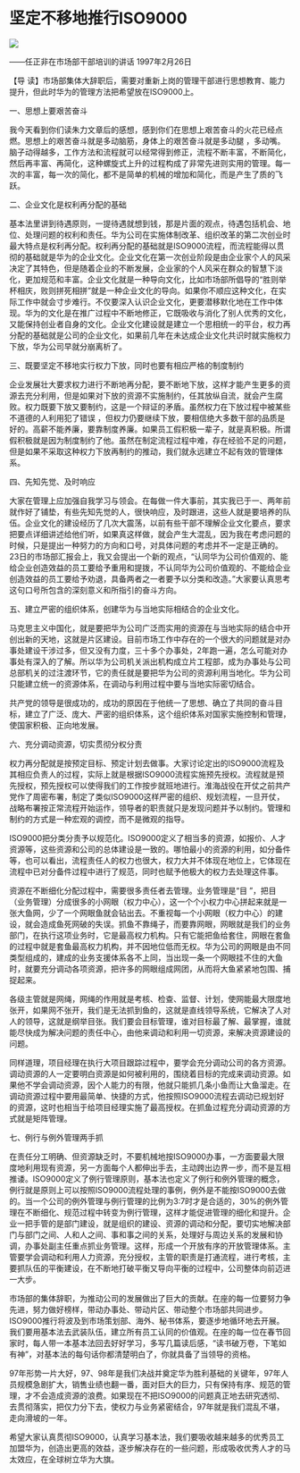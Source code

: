# 坚定不移地推行ISO9000
<img class="pv" src="https://api.visitor.plantree.me/visitor-badge/pv?namespace=plantree.me&key=renzhengfei-speeches/./docs/speeches/1997/02/坚定不移地推行ISO9000.md">


——任正非在市场部干部培训的讲话
1997年2月26日



【导  读】市场部集体大辞职后，需要对重新上岗的管理干部进行思想教育、能力提升，但此时华为的管理方法把希望放在ISO9000上。



一、思想上要艰苦奋斗

我今天看到你们读朱力文章后的感想，感到你们在思想上艰苦奋斗的火花已经点燃。思想上的艰苦奋斗就是多动脑筋，身体上的艰苦奋斗就是多动腿 ，多动嘴。脑子动得越多，工作方法和流程就可以经常得到修正，流程不断丰富，不断简化，然后再丰富、再简化，这种螺旋式上升的过程构成了非常先进则实用的管理。每一次的丰富，每一次的简化，都不是简单的机械的增加和简化，而是产生了质的飞跃。

二、企业文化是权利再分配的基础

基本法里讲到待遇原则，一提待遇就想到钱，那是片面的观点，待遇包括机会、地位、处理问题的权利和责任。华为公司在实施体制改革、组织改革的第二次创业时最大特点是权利再分配。权利再分配的基础就是ISO9000流程，而流程能得以贯彻的基础就是华为的企业文化。企业文化在第一次创业阶段是由企业家个人的风采决定了其特色，但是随着企业的不断发展，企业家的个人风采在群众的智慧下淡化，更加规范和丰富。企业文化就是一种导向文化，比如市场部所倡导的“胜则举杯相庆，败则拼死相拼”就是一种企业文化的导向。如果你不顺应这种文化，在实际工作中就会寸步难行。不仅要深入认识企业文化，更要潜移默化地在工作中体现。华为的文化是在推广过程中不断地修正，它既吸收与消化了别人优秀的文化，又能保持创业者自身的文化。企业文化建设就是建立一个思相统一的平台，权力再分配的基础就是公司的企业文化，如果前几年在未达成企业文化共识时就实施权力下放，华为公司早就分崩离析了。

三、既要坚定不移地实行权力下放，同时也要有相应严格的制度制约

企业发展壮大要求权力进行不断地再分配，要不断地下放，这样才能产生更多的资源去充分利用，但是如果对下放的资源不实施制约，任其放纵自流，就会产生腐败。权力既要下放又要制约，这是一个辩证的矛盾。虽然权力在下放过程中被某些不道德的人利用犯了错误 ，但权力仍要继续下放，要相信绝大多数干部的品质是好的。高薪不能养廉，要靠制度养廉。如果员工假积极一辈子，就是真积极。所谓假积极就是因为制度制约了他。虽然在制定流程过程中难，存在经验不足的问题，但是如果不采取这种权力下放再制约的推动，我们就永远建立不起有效的管理体系。

四、先知先觉、及时响应

大家在管理上应加强自我学习与领会。在每做一件大事前，其实我已于一、两年前就作好了铺垫，有些先知先觉的人，很快响应，及时跟进，这些人就是要培养的队伍。企业文化的建设经历了几次大震荡，以前有些干部不理解企业文化要点，要求把要点详细讲述给他们听，如果真这样做，就会产生大混乱，因为我在考虑问题的时候，只是提出一种努力的方向和口号，对具体问题的考虑并不一定是正确的。23日的市场部汇报会上，我又会提出一个新的观点，“认同华为公司价值观的、能给企业创造效益的员工要给予重用和提拨，不认同华为公司价值观的、不能给企业创造效益的员工要给予劝退，具备两者之一者要予以分类和改造。”大家要认真思考这句口号所包含的深刻意义和所指引的奋斗方向。

五、建立严密的组织体系，创建华为与当地实际相结合的企业文化。

马克思主义中国化，就是要把华为公司广泛而实用的资源在与当地实际的结合中开创出新的天地，这就是片区建设。目前市场工作中存在的一个很大的问题就是对办事处建设干涉过多，但又没有力度，三十多个办事处，2年跑一遍，怎么可能对办事处有深入的了解。所以华为公司机关派出机构成立片工程部，成为办事处与公司总部机关的过注渡环节，它的责任就是要把华为公司的资源利用当地化。华为公司只能建立统一的资源体系，在调动与利用过程中要与当地实际密切结合。

共产党的领导是很成功的，成功的原因在于他统一了思想、确立了共同的奋斗目标，建立了广泛、庞大、严密的组织体系，这个组织体系对国家实施控制和管理，使国家积极、正向地发展。

六、充分调动资源，切实贯彻分权分责

权力再分配就是按预定目标、预定计划去做事。大家讨论定出的ISO9000流程及其相应负责人的过程，实际上就是根据ISO9000流程实施预先授权。流程就是预先授权，预先授权可以使得我们的工作按步就班地进行。淮海战役在开仗之前共产党作了周密布署，制定了类似ISO9000这样严密的组织、规划流程，一旦开仗，战略布署按正常流程开始运作，领导者的职责就只是发现问题并予以制约。管理和制约的方式是一种宏观的调控，而不是微观的指导。

ISO9000把分类分责予以规范化。ISO9000定义了相当多的资源，如报价、人才资源等，这些资源和公司的总体建设是一致的。哪怕最小的资源的利用，如分备件等，也可以看出，流程责任人的权力也很大，权力大并不体现在地位上，它体现在流程中已对分备件过程中进行了规范，同时也赋予他极大的权力去处理这件事。

资源在不断细化分配过程中，需要很多责任者去管理。业务管理是“目 ”，把目（业务管理）分成很多的小网眼（权力中心），这一个个小权力中心拼起来就是一张大鱼网，少了一个网眼鱼就会钻出去。不重视每一个小网眼（权力中心）的建设，就会造成鱼死网破的失误。抓鱼不靠绳子，而要靠网眼，网眼就是我们的业务部门，在执行这项业务时，它是最高权力机构。只有它能把鱼给套住，网眼在套鱼的过程中就是套鱼最高权力机构，并不因地位低而无权。华为公司的网眼是由不同类型组成的，建成的业务支援体系各不上同，当出现一条一个网眼挂不住的大鱼时，就要充分调动各项资源，把许多的网眼组成网团，从而将大鱼紧紧地包围、捕捉起来。

各级主管就是网绳，网绳的作用就是考核、检查、监督、计划，使网能最大限度地张开，如果网不张开，我们是无法抓到鱼的，这就是直线领导系统，它解决了人对人的领导，这就是纲举目张。我们要会目标管理，谁对目标最了解、最掌握，谁就能尽快成为解决问题的责任中心，由他来调动和利用一切资源，来解决资源建设的问题。

同样道理，项目经理在执行大项目跟踪过程中，要学会充分调动公司的各方资源。调动资源的人一定要明白资源是如何被利用的，围绕着目标的完成来调动资源。如果他不学会调动资源，因个人能力的有限，他就只能抓几条小鱼而让大鱼溜走。在调动资源过程中要用最简单、快捷的方式，他按照ISO9000流程去调动已规划好的资源，这时也相当于给项目经理实施了最高授权。在抓鱼过程充分调动资源的方式就是矩阵管理。

七、例行与例外管理两手抓

在责任分工明确、但资源缺乏时，不要机械地按ISO9000办事，一方面要最大限度地利用现有资源，另一方面每个人都伸出手去，主动跨出边界一步，而不是互相推诿。ISO9000定义了例行管理原则，基本法也定义了例行和例外管理的概念，例行就是原则上可以按照ISO9000流程处理的事例，例外是不能按ISO9000去做的。当一个公司的例外管理与例行管理的比例为3:7时才是合适的，30%的例外管理在不断细化、规范过程中转变为例行管理，这样才能促进管理的细化和提升。企业一把手管的是部门建设，就是组织的建设、资源的调动和分配，要切实地解决部门与部门之间、人和人之间、事和事之间的关系，处理好与周边关系的发展和协调，办事处副主任重点抓业务管理。这样，形成一个开放有序的开放管理体系。主管要学会调动和利用人力资源，充分授权，主管的职责是打通流程，进行考核，主要抓队伍的平衡建设，在不断地打破平衡又导向平衡的过程中，公司整体向前迈进一大步。

市场部的集体辞职，为推动公司的发展做出了巨大的贡献。在座的每一位要努力争先进，努力做好榜样，带动办事处、带动片区、带动整个市场部共同进步。ISO9000推行将波及到市场策划部、海外、秘书体系，要逐步地循环地去开展。我们要用基本法去武装队伍，建立所有员工认同的价值观。在座的每一位在春节回家时，每人带一本基本法回去好好学习，多写几篇读后感，“读书破万卷，下笔如有神”，对基本法的每句话你都清楚明白了，你就具备了当领导的资格。

97年形势一片大好，97、98年是我们决战并奠定华为胜利基础的关键年，97年人员规模急剧扩大，销售业绩也翻一番，面对巨大的巨力，只有保持有序、规范的管理，才不会造成资源的浪费。如果现在不把ISO9000的问题真正地去研究透彻、去贯彻落实，把仅力分下去，使权力与业务紧密结合，97年就是我们混乱不堪，走向滑坡的一年。

希望大家认真贯彻ISO9000，认真学习基本法，我们要吸收越来越多的优秀员工加盟华为，创造出更高的效益，逐步解决存在的一些问题，形成吸收优秀人才的马太效应，在全球树立华为大旗。

